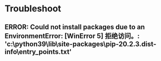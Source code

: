 # Troubleshoot
## ERROR: Could not install packages due to an EnvironmentError: [WinError 5] 拒绝访问。: 'c:\\python39\\lib\\site-packages\\pip-20.2.3.dist-info\\entry_points.txt'